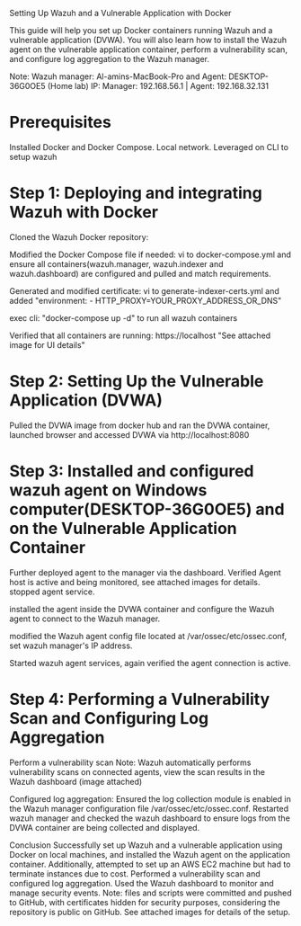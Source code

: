 Setting Up Wazuh and a Vulnerable Application with Docker

This guide will help you set up Docker containers running Wazuh and a vulnerable application (DVWA). You will also learn how to install the Wazuh agent on the vulnerable application container, perform a vulnerability scan, and configure log aggregation to the Wazuh manager.

Note: Wazuh manager: Al-amins-MacBook-Pro and Agent: DESKTOP-36G0OE5 (Home lab)
      IP: Manager: 192.168.56.1 | Agent: 192.168.32.131

# Prerequisites
Installed Docker and Docker Compose.
Local network.
Leveraged on CLI to setup wazuh

# Step 1: Deploying and integrating Wazuh with Docker
Cloned the Wazuh Docker repository:

Modified the Docker Compose file if needed:
vi to docker-compose.yml and ensure all containers(wazuh.manager, wazuh.indexer and wazuh.dashboard) are configured and pulled and match requirements.

Generated and modified certificate:
vi to generate-indexer-certs.yml and added "environment: - HTTP_PROXY=YOUR_PROXY_ADDRESS_OR_DNS"

exec cli: "docker-compose up -d" to run all wazuh containers

Verified that all containers are running: https://localhost "See attached image for UI details"

# Step 2: Setting Up the Vulnerable Application (DVWA)
Pulled the DVWA image from docker hub and ran the DVWA container, launched browser and accessed DVWA via http://localhost:8080

# Step 3: Installed and configured wazuh agent on Windows computer(DESKTOP-36G0OE5) and on the Vulnerable Application Container
Further deployed agent to the manager via the dashboard. Verified Agent host is active and being monitored, see attached images for details.
stopped agent service. 

installed the agent inside the DVWA container and configure the Wazuh agent to connect to the Wazuh manager.

modified the Wazuh agent config file located at /var/ossec/etc/ossec.conf, set  wazuh manager's IP address.

Started wazuh agent services, again verified the agent connection is active.

# Step 4: Performing a Vulnerability Scan and Configuring Log Aggregation

Perform a vulnerability scan
Note: Wazuh automatically performs vulnerability scans on connected agents, view the scan results in the Wazuh dashboard (image attached)

Configured log aggregation:
Ensured the log collection module is enabled in the Wazuh manager configuration file /var/ossec/etc/ossec.conf.
Restarted wazuh manager and checked the wazuh dashboard to ensure logs from the DVWA container are being collected and displayed.

Conclusion
Successfully set up Wazuh and a vulnerable application using Docker on local machines, and installed the Wazuh agent on the application container. Additionally, attempted to set up an AWS EC2 machine but had to terminate instances due to cost. Performed a vulnerability scan and configured log aggregation. Used the Wazuh dashboard to monitor and manage security events. Note: files and scripts were committed and pushed to GitHub, with certificates hidden for security purposes, considering the repository is public on GitHub. See attached images for details of the setup.

